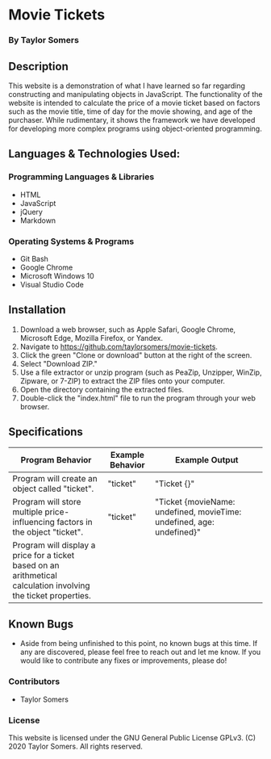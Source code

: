 # Movie Tickets

  ### By Taylor Somers

## Description

  This website is a demonstration of what I have learned so far regarding constructing and manipulating objects in JavaScript. The functionality of the website is intended to calculate the price of a movie ticket based on factors such as the movie title, time of day for the movie showing, and age of the purchaser. While rudimentary, it shows the framework we have developed for developing more complex programs using object-oriented programming.

## Languages & Technologies Used:

  ### Programming Languages & Libraries
  * HTML
  * JavaScript
  * jQuery
  * Markdown

  ### Operating Systems & Programs
  * Git Bash
  * Google Chrome
  * Microsoft Windows 10
  * Visual Studio Code

## Installation

  1. Download a web browser, such as Apple Safari, Google Chrome, Microsoft Edge, Mozilla Firefox, or Yandex.
  2. Navigate to https://github.com/taylorsomers/movie-tickets.
  3. Click the green "Clone or download" button at the right of the screen.
  4. Select "Download ZIP."
  5. Use a file extractor or unzip program (such as PeaZip, Unzipper, WinZip, Zipware, or 7-ZIP) to extract the ZIP files onto your computer.
  6. Open the directory containing the extracted files.
  7. Double-click the "index.html" file to run the program through your web browser.

## Specifications

  | Program Behavior | Example Behavior | Example Output |
  |---|---|---|
  | Program will create an object called "ticket". | "ticket" | "Ticket {}" |
  | Program will store multiple price-influencing factors in the object "ticket". | "ticket" | "Ticket {movieName: undefined, movieTime: undefined, age: undefined}" |
  | Program will display a price for a ticket based on an arithmetical calculation involving the ticket properties. |  |  |

## Known Bugs

  * Aside from being unfinished to this point, no known bugs at this time. If any are discovered, please feel free to reach out and let me know. If you would like to contribute any fixes or improvements, please do!

### Contributors

  * Taylor Somers

### License

This website is licensed under the GNU General Public License GPLv3. (C) 2020 Taylor Somers. All rights reserved.